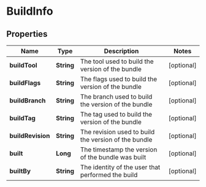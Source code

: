 # BuildInfo

## Properties
Name | Type | Description | Notes
------------ | ------------- | ------------- | -------------
**buildTool** | **String** | The tool used to build the version of the bundle |  [optional]
**buildFlags** | **String** | The flags used to build the version of the bundle |  [optional]
**buildBranch** | **String** | The branch used to build the version of the bundle |  [optional]
**buildTag** | **String** | The tag used to build the version of the bundle |  [optional]
**buildRevision** | **String** | The revision used to build the version of the bundle |  [optional]
**built** | **Long** | The timestamp the version of the bundle was built |  [optional]
**builtBy** | **String** | The identity of the user that performed the build |  [optional]
